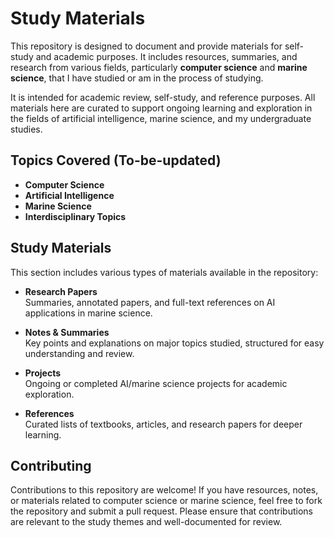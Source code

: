 # Study Materials
This repository is designed to document and provide materials for self-study and academic purposes. It includes resources, summaries, and research from various fields, particularly **computer science** and **marine science**, that I have studied or am in the process of studying.

It is intended for academic review, self-study, and reference purposes. All materials here are curated to support ongoing learning and exploration in the fields of artificial intelligence, marine science, and my undergraduate studies.
## Topics Covered (To-be-updated)
- **Computer Science**
- **Artificial Intelligence**
- **Marine Science**
- **Interdisciplinary Topics**

## Study Materials

This section includes various types of materials available in the repository:

- **Research Papers**  
  Summaries, annotated papers, and full-text references on AI applications in marine science.
  
- **Notes & Summaries**  
  Key points and explanations on major topics studied, structured for easy understanding and review.
  
- **Projects**  
  Ongoing or completed AI/marine science projects for academic exploration.

- **References**  
  Curated lists of textbooks, articles, and research papers for deeper learning.

## Contributing

Contributions to this repository are welcome! If you have resources, notes, or materials related to computer science or marine science, feel free to fork the repository and submit a pull request. Please ensure that contributions are relevant to the study themes and well-documented for review.
